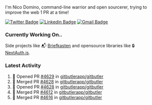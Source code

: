 
I'm Nico Domino, command-line warrior and open sourcerer, trying to improve the web 1 PR at a time!

[![Twitter Badge](https://img.shields.io/badge/-@ndom91-1ca0f1?style=flat-square&labelColor=1ca0f1&logo=twitter&logoColor=white&link=https://twitter.com/ndom91)](https://twitter.com/ndom91) [![Linkedin Badge](https://img.shields.io/badge/-ndom91-blue?style=flat-square&logo=Linkedin&logoColor=white&link=https://www.linkedin.com/in/ndom91/)](https://www.linkedin.com/in/ndom91/) [![Gmail Badge](https://img.shields.io/badge/-yo@ndo.dev-c14438?style=flat-square&logo=mail.ru&logoColor=white&link=mailto:yo@ndo.dev)](mailto:yo@ndo.dev)

### Currently Working On..

Side projects like 📬 [Briefkasten](https://briefkastenhq.com) and opensource libraries like 🔒 [NextAuth.js](https://github.com/nextauthjs/next-auth).

<!--START_SECTION_PROFILE_VIEWS:readme-info-->
<!--END_SECTION_PROFILE_VIEWS:readme-info-->

<!--START_SECTION_DAILY_COMMIT:readme-info-->
<!--END_SECTION_DAILY_COMMIT:readme-info-->

<!--START_SECTION_WEEKLY_COMMIT:readme-info-->
<!--END_SECTION_WEEKLY_COMMIT:readme-info-->

### Latest Activity

<!--START_SECTION:activity-->
1. 💪 Opened PR [#4629](https://github.com/gitbutlerapp/gitbutler/pull/4629) in [gitbutlerapp/gitbutler](https://github.com/gitbutlerapp/gitbutler)
2. 🎉 Merged PR [#4628](https://github.com/gitbutlerapp/gitbutler/pull/4628) in [gitbutlerapp/gitbutler](https://github.com/gitbutlerapp/gitbutler)
3. 💪 Opened PR [#4628](https://github.com/gitbutlerapp/gitbutler/pull/4628) in [gitbutlerapp/gitbutler](https://github.com/gitbutlerapp/gitbutler)
4. 🎉 Merged PR [#4612](https://github.com/gitbutlerapp/gitbutler/pull/4612) in [gitbutlerapp/gitbutler](https://github.com/gitbutlerapp/gitbutler)
5. 🎉 Merged PR [#4616](https://github.com/gitbutlerapp/gitbutler/pull/4616) in [gitbutlerapp/gitbutler](https://github.com/gitbutlerapp/gitbutler)
<!--END_SECTION:activity-->
